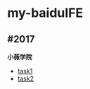 # my-baiduIFE

#2017
----------------------------------
**小薇学院**
* [task1]( my-baiduIFE/2017/xiaowei/task1/task1.html )
* [task2]( my-baiduIFE/2017/xiaowei/task2/task2.html )
